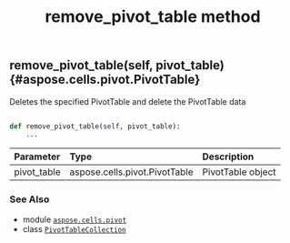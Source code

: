 ﻿---
title: remove_pivot_table method
second_title: Aspose.Cells for Python via .NET API References
description: 
type: docs
weight: 100
url: /aspose.cells.pivot/pivottablecollection/remove_pivot_table/
is_root: false
---

## remove_pivot_table(self, pivot_table) {#aspose.cells.pivot.PivotTable}

Deletes the specified PivotTable and delete the PivotTable data



```python

def remove_pivot_table(self, pivot_table):
    ...
```


| Parameter | Type | Description |
| :- | :- | :- |
| pivot_table | aspose.cells.pivot.PivotTable | PivotTable object |



### See Also
* module [`aspose.cells.pivot`](../../)
* class [`PivotTableCollection`](/cells/python-net/aspose.cells.pivot/pivottablecollection)

